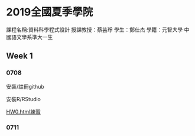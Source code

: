 ﻿# 2019全國夏季學院
  課程名稱:資料科學程式設計  授課教授：蔡芸琤  學生：鄭仕杰  學籍：元智大學 中國語文學系準大一生

## Week 1
 
### 0708
 安裝/註冊github 
  
 安裝R/RStudio
 
 [HW0.html練習](https://github.com/Jack112589/Jack-Zheng/blob/master/Week%201/HW0.html) 
 
### 0711


